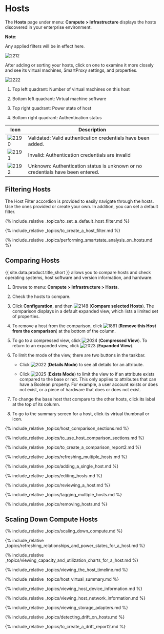 # Hosts

The **Hosts** page under menu: **Compute > Infrastructure** displays the
hosts discovered in your enterprise environment.

**Note:**

Any applied filters will be in effect here.

![2212](../images/2212.png)

After adding or sorting your hosts, click on one to examine it more closely and see its virtual
machines, SmartProxy settings, and properties.

![2222](../images/2222.png)

1.  Top left quadrant: Number of virtual machines on this host

2.  Bottom left quadrant: Virtual machine software

3.  Top right quadrant: Power state of host

4.  Bottom right quadrant: Authentication status

| Icon                      | Description                                                                    |
| ------------------------- | ------------------------------------------------------------------------------ |
| ![2190](../images/2190.png) | Validated: Valid authentication credentials have been added.                   |
| ![2191](../images/2191.png) | Invalid: Authentication credentials are invalid                                |
| ![2192](../images/2192.png) | Unknown: Authentication status is unknown or no credentials have been entered. |

## Filtering Hosts

The Host Filter accordion is provided to easily navigate through the
hosts. Use the ones provided or create your own. In addition, you can
set a default filter.

{% include_relative _topics/to_set_a_default_host_filter.md %}

{% include_relative _topics/to_create_a_host_filter.md %}

{% include_relative
_topics/performing_smartstate_analysis_on_hosts.md %}

## Comparing Hosts

{{ site.data.product.title_short }} allows you to compare hosts and check operating systems,
host software and version information, and hardware.

1.  Browse to menu: **Compute > Infrastructure > Hosts**.

2.  Check the hosts to compare.

3.  Click **Configuration**, and then
    ![2148](../images/2148.png) (**Compare selected Hosts**). The comparison displays in a default
    expanded view, which lists a limited set of properties.

4.  To remove a host from the comparison, click
    ![1861](../images/1861.png) (**Remove this Host from the comparison**)
    at the bottom of the column.

5.  To go to a compressed view, click ![2024](../images/2024.png) (**Compressed View**). To return
    to an expanded view, click ![2023](../images/2023.png) (**Expanded View**).

6.  To limit the mode of the view, there are two buttons in the taskbar.

      - Click ![2022](../images/2022.png) (**Details Mode**) to see all details for an attribute.

      - Click ![2025](../images/2025.png) (**Exists Mode**) to limit the view to if an attribute
        exists compared to the base or not. This only applies to attributes that can have a Boolean
        property. For example, a user account exists or does not exist, or a piece of
        hardware that does or does not exist.

7.  To change the base host that compare to the other hosts, click its
    label at the top of its column.

8.  To go to the summary screen for a host, click its virtual thumbnail or icon.

{% include_relative _topics/host_comparison_sections.md %}

{% include_relative _topics/to_use_host_comparison_sections.md %}

{% include_relative _topics/to_create_a_comparison_report2.md %}

{% include_relative _topics/refreshing_multiple_hosts.md %}

{% include_relative _topics/adding_a_single_host.md %}

{% include_relative _topics/editing_hosts.md %}

{% include_relative _topics/reviewing_a_host.md %}

{% include_relative _topics/tagging_multiple_hosts.md %}

{% include_relative _topics/removing_hosts.md %}

## Scaling Down Compute Hosts

{% include_relative _topics/scaling_down_compute.md %}

{% include_relative
_topics/refreshing_relationships_and_power_states_for_a_host.md
%}

{% include_relative
_topics/viewing_capacity_and_utilization_charts_for_a_host.md %}

{% include_relative _topics/viewing_the_host_timeline.md %}

{% include_relative _topics/host_virtual_summary.md %}

{% include_relative _topics/viewing_host_device_information.md %}

{% include_relative _topics/viewing_host_network_information.md %}

{% include_relative _topics/viewing_storage_adapters.md %}

{% include_relative _topics/detecting_drift_on_hosts.md %}

{% include_relative _topics/to_create_a_drift_report2.md %}
